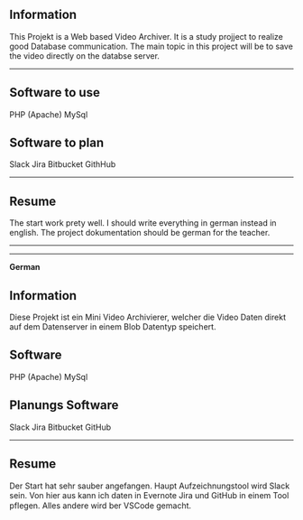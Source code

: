 ## Information
This Projekt is a Web based Video Archiver. It is a study projject to realize good Database communication.
The main topic in this project will be to save the video directly on the databse server. 

---

## Software to use
PHP (Apache)
MySql

## Software to plan
Slack
Jira
Bitbucket
GithHub

---

## Resume

The start work prety well. I should write everything in german instead in english. The project dokumentation should be german for the teacher.

---
---

**German**

## Information
Diese Projekt ist ein Mini Video Archivierer, welcher die Video Daten direkt auf dem Datenserver in einem Blob Datentyp speichert.

## Software
PHP (Apache)
MySql

## Planungs Software
Slack
Jira
Bitbucket
GitHub

---

## Resume

Der Start hat sehr sauber angefangen.
Haupt Aufzeichnungstool wird Slack sein. Von hier aus kann ich daten in Evernote Jira und GitHub in einem Tool pflegen. Alles andere wird ber VSCode gemacht.
